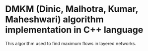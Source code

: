 # DMKM (Dinic, Malhotra, Kumar, Maheshwari) algorithm implementation in C++ language

This algorithm used to find maximum flows in layered networks.
